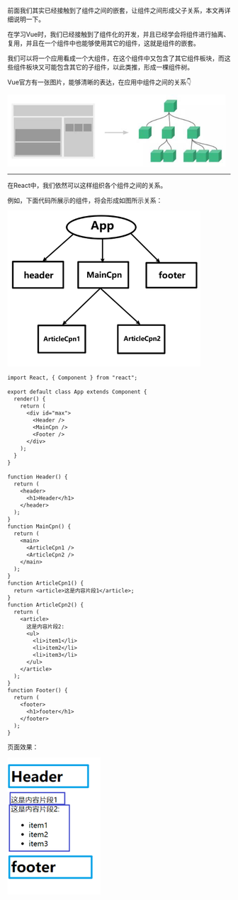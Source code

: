 ​	前面我们其实已经接触到了组件之间的嵌套，让组件之间形成父子关系，本文再详细说明一下。

​	在学习Vue时，我们已经接触到了组件化的开发，并且已经学会将组件进行抽离、复用，并且在一个组件中也能够使用其它的组件，这就是组件的嵌套。

​	我们可以将一个应用看成一个大组件，在这个组件中又包含了其它组件板块，而这些组件板块又可能包含其它的子组件，以此类推，形成一棵组件树。

Vue官方有一张图片，能够清晰的表达，在应用中组件之间的关系👇

<img src="1-组件之间的嵌套.assets/001.png" alt="001" style="zoom:80%;" />

---

在React中，我们依然可以这样组织各个组件之间的关系。

例如，下面代码所展示的组件，将会形成如图所示关系：

<img src="1-组件之间的嵌套.assets/002.png" alt="002" style="zoom:70%;" />

```
import React, { Component } from "react";

export default class App extends Component {
  render() {
    return (
      <div id="max">
        <Header />
        <MainCpn />
        <Footer />
      </div>
    );
  }
}

function Header() {
  return (
    <header>
      <h1>Header</h1>
    </header>
  );
}
function MainCpn() {
  return (
    <main>
      <ArticleCpn1 />
      <ArticleCpn2 />
    </main>
  );
}
function ArticleCpn1() {
  return <article>这是内容片段1</article>;
}
function ArticleCpn2() {
  return (
    <article>
      这是内容片段2:
      <ul>
        <li>item1</li>
        <li>item2</li>
        <li>item3</li>
      </ul>
    </article>
  );
}
function Footer() {
  return (
    <footer>
      <h1>footer</h1>
    </footer>
  );
}
```

页面效果：

<img src="1-组件之间的嵌套.assets/003.png" alt="003" style="zoom:80%;" />

